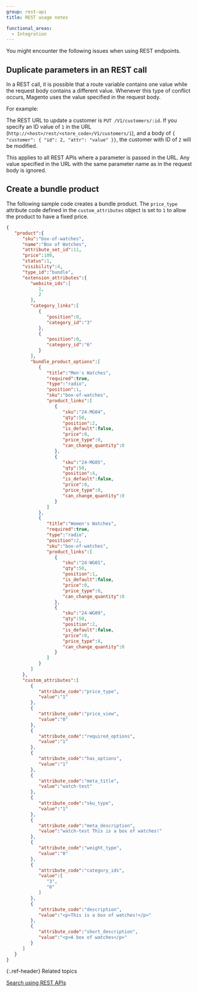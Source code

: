 ```yaml
---
group: rest-api
title: REST usage notes

functional_areas:
  - Integration
---
```


You might encounter the following issues when using REST endpoints.

## Duplicate parameters in an REST call

In a REST call, it is possible that a route variable contains one value while the request body contains a different value.
Whenever this type of conflict occurs, Magento uses the value specified in the request body.

For example:

The REST URL to update a customer is `PUT /V1/customers/:id`. If you specify an ID value of `1` in the URL (`http://<host>/rest/<store_code>/V1/customers/1`), and a body of `{ "customer": { "id": 2, "attr": "value" }}`, the customer with ID of `2` will be modified.

This applies to all REST APIs where a parameter is passed in the URL. Any value specified in the URL with the same parameter name as in the request body is ignored.

## Create a bundle product

The following sample code creates a bundle product. The `price_type` attribute code defined in the `custom_attributes` object is set to `1` to allow the product to have a fixed price.

```json
{
   "product":{
      "sku":"box-of-watches",
      "name":"Box of Watches",
      "attribute_set_id":11,
      "price":100,
      "status":1,
      "visibility":4,
      "type_id":"bundle",
      "extension_attributes":{
         "website_ids":[
            1,
            2
         ],
         "category_links":[
            {
               "position":0,
               "category_id":"3"
            },
            {
               "position":0,
               "category_id":"6"
            }
         ],
         "bundle_product_options":[
            {
               "title":"Men's Watches",
               "required":true,
               "type":"radio",
               "position":1,
               "sku":"box-of-watches",
               "product_links":[
                  {
                     "sku":"24-MG04",
                     "qty":50,
                     "position":2,
                     "is_default":false,
                     "price":0,
                     "price_type":0,
                     "can_change_quantity":0
                  },
                  {
                     "sku":"24-MG05",
                     "qty":50,
                     "position":4,
                     "is_default":false,
                     "price":0,
                     "price_type":0,
                     "can_change_quantity":0
                  }
               ]
            },
            {
               "title":"Women's Watches",
               "required":true,
               "type":"radio",
               "position":2,
               "sku":"box-of-watches",
               "product_links":[
                  {
                     "sku":"24-WG01",
                     "qty":50,
                     "position":1,
                     "is_default":false,
                     "price":0,
                     "price_type":0,
                     "can_change_quantity":0
                  },
                  {
                     "sku":"24-WG09",
                     "qty":50,
                     "position":2,
                     "is_default":false,
                     "price":0,
                     "price_type":0,
                     "can_change_quantity":0
                  }
               ]
            }
         ]
      },
      "custom_attributes":[
         {
            "attribute_code":"price_type",
            "value":"1"
         },
         {
            "attribute_code":"price_view",
            "value":"0"
         },
         {
            "attribute_code":"required_options",
            "value":"1"
         },
         {
            "attribute_code":"has_options",
            "value":"1"
         },
         {
            "attribute_code":"meta_title",
            "value":"watch-test"
         },
         {
            "attribute_code":"sku_type",
            "value":"1"
         },
         {
            "attribute_code":"meta_description",
            "value":"watch-test This is a box of watches!"
         },
         {
            "attribute_code":"weight_type",
            "value":"0"
         },
         {
            "attribute_code":"category_ids",
            "value":[
               "3",
               "6"
            ]
         },
         {
            "attribute_code":"description",
            "value":"<p>This is a box of watches!</p>"
         },
         {
            "attribute_code":"short_description",
            "value":"<p>A box of watches</p>"
         }
      ]
   }
}
```

{:.ref-header}
Related topics

[Search using REST APIs](https://developer.adobe.com/commerce/webapi/rest/performing-searches.html)

